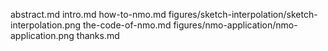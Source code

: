 abstract.md
intro.md
how-to-nmo.md
figures/sketch-interpolation/sketch-interpolation.png
the-code-of-nmo.md
figures/nmo-application/nmo-application.png
thanks.md
